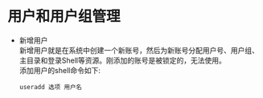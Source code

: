 # 用户和用户组管理
+ 新增用户  
新增用户就是在系统中创建一个新账号，然后为新账号分配用户号、用户组、主目录和登录Shell等资源。刚添加的账号是被锁定的，无法使用。  
添加用户的shell命令如下:
    ````
    useradd 选项 用户名
    ````
